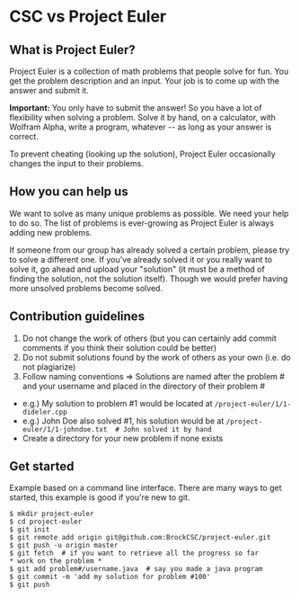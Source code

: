 CSC vs Project Euler
====================

What is Project Euler?
----------------------

Project Euler is a collection of math problems that people solve for fun.
You get the problem description and an input. Your job is to come up with the answer and submit it.

**Important:** You only have to submit the answer! So you have a lot of flexibility when solving a problem.
Solve it by hand, on a calculator, with Wolfram Alpha, write a program, whatever -- as long as your answer is correct.

To prevent cheating (looking up the solution), Project Euler occasionally changes the input to their problems.


How you can help us
-------------------

We want to solve as many unique problems as possible. We need your help to do so.
The list of problems is ever-growing as Project Euler is always adding new problems.

If someone from our group has already solved a certain problem, please try to solve a different one.
If you've already solved it or you really want to solve it, go ahead and upload your "solution"
(it must be a method of finding the solution, not the solution itself).
Though we would prefer having more unsolved problems become solved.


Contribution guidelines
-----------------------

1. Do not change the work of others (but you can certainly add commit comments if you think their solution could be better)
2. Do not submit solutions found by the work of others as your own (i.e. do not plagiarize)
3. Follow naming conventions => Solutions are named after the problem # and your username and placed in the directory of their problem #
  * e.g.) My solution to problem #1 would be located at `/project-euler/1/1-dideler.cpp`
  * e.g.) John Doe also solved #1, his solution would be at `/project-euler/1/1-johndoe.txt  # John solved it by hand`
  * Create a directory for your new problem if none exists

Get started
-----------

Example based on a command line interface.
There are many ways to get started, this example is good if you're new to git.

    $ mkdir project-euler
    $ cd project-euler
    $ git init
    $ git remote add origin git@github.com:BrockCSC/project-euler.git
    $ git push -u origin master
    $ git fetch  # if you want to retrieve all the progress so far
    * work on the problem *
    $ git add problem#/username.java  # say you made a java program
    $ git commit -m 'add my solution for problem #100'
    $ git push
